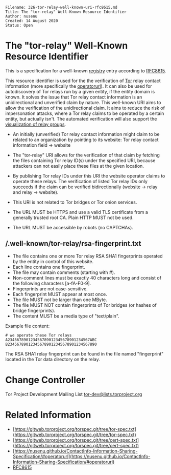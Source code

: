 ```
Filename: 326-tor-relay-well-known-uri-rfc8615.md
Title: The "tor-relay" Well-Known Resource Identifier 
Author: nusenu
Created: 14 August 2020
Status: Open
```

# The "tor-relay" Well-Known Resource Identifier

This is a specification for a well-known [registry](https://www.iana.org/assignments/well-known-uris/) entry according to [RFC8615](https://tools.ietf.org/html/rfc8615).

This resource identifier is used for the the verification of [Tor](https://www.torproject.org/) relay contact information 
(more specifically the [operatorurl](https://nusenu.github.io/ContactInfo-Information-Sharing-Specification/#operatorurl)).
It can also be used for autodiscovery of Tor relays run by a given entity, if the entity domain is known.
It solves the issue that Tor relay contact information is an unidirectional and unverified claim by nature.
This well-known URI aims to allow the verification of the unidirectional claim.
It aims to reduce the risk of impersonation attacks, where a Tor relay claims to be operated by a certain entity, but actually isn't.
The automated verification will also support the [visualization of relay groups](https://gitlab.torproject.org/tpo/metrics/relay-search/-/issues/40001).

* An initially (unverified) Tor relay contact information might claim to be related to an
organization by pointing to its website: Tor relay contact information field -> website
* The "tor-relay" URI allows for the verification of that claim by fetching the files containing Tor relay ID(s) under the specified URI, 
because attackers can not easily place these files at the given location.

* By publishing Tor relay IDs under this URI the website operator claims to operate these relays.
The verification of listed Tor relay IDs only succeeds if the claim can be verified bidirectionally (website -> relay and relay -> website).

* This URI is not related to Tor bridges or Tor onion services.

* The URL MUST be HTTPS and use a valid TLS certificate from a generally trusted root CA. Plain HTTP MUST not be used.

* The URL MUST be accessible by robots (no CAPTCHAs).

## /.well-known/tor-relay/rsa-fingerprint.txt

* The file contains one or more Tor relay RSA SHA1 fingerprints operated by the entity in control of this website.
* Each line contains one fingerprint.
* The file may contain comments (starting with #).
* Non-comment lines must be exactly 40 characters long and consist of the following characters [a-fA-F0-9].
* Fingerprints are not case-sensitive.
* Each fingerprint MUST appear at most once.
* The file MUST not be larger than one MByte.
* The file MUST NOT contain fingerprints of Tor bridges (or hashes of bridge fingerprints).
* The content MUST be a media type of "text/plain".

Example file content:

```
# we operate these Tor relays
A234567890123456789012345678901234567ABC
B234567890123456789012345678901234567890
```
The RSA SHA1 relay fingerprint can be found in the file named "fingerprint" located in the Tor data directory on the relay.


# Change Controller

Tor Project Development Mailing List <tor-dev@lists.torproject.org>

# Related Information

* [https://gitweb.torproject.org/torspec.git/tree/tor-spec.txt](https://gitweb.torproject.org/torspec.git/tree/tor-spec.txt)
* [https://gitweb.torproject.org/torspec.git/tree/cert-spec.txt](https://gitweb.torproject.org/torspec.git/tree/cert-spec.txt)
* [https://nusenu.github.io/ContactInfo-Information-Sharing-Specification/#operatorurl](https://nusenu.github.io/ContactInfo-Information-Sharing-Specification/#operatorurl)
* [RFC8615](https://tools.ietf.org/html/rfc8615)






